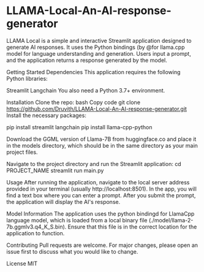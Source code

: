 # LLAMA-Local-An-AI-response-generator
LLAMA Local is a simple and interactive Streamlit application designed to generate AI responses. It uses the Python bindings (by @for llama.cpp model for language understanding and generation. Users input a prompt, and the application returns a response generated by the model.

Getting Started
Dependencies
This application requires the following Python libraries:

Streamlit
Langchain
You also need a Python 3.7+ environment.

Installation
Clone the repo:
bash
Copy code
git clone https://github.com/Druvith/LLAMA-Local-An-AI-response-generator.git
Install the necessary packages:

pip install streamlit langchain
pip install llama-cpp-python

Download the GGML version of Llama-7B from huggingface.co and place it in the models directory, which should be in the same directory as your main project files.

Navigate to the project directory and run the Streamlit application:
cd PROJECT_NAME
streamlit run main.py

Usage
After running the application, navigate to the local server address provided in your terminal (usually http://localhost:8501). In the app, you will find a text box where you can enter a prompt. After you submit the prompt, the application will display the AI's response.

Model Information
The application uses the python bindingd for LlamaCpp language model, which is loaded from a local binary file (./model/llama-2-7b.ggmlv3.q4_K_S.bin). Ensure that this file is in the correct location for the application to function.

Contributing
Pull requests are welcome. For major changes, please open an issue first to discuss what you would like to change.

License
MIT
